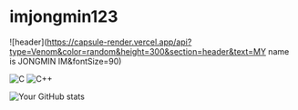 # imjongmin123


![header](https://capsule-render.vercel.app/api?type=Venom&color=random&height=300&section=header&text=MY name is JONGMIN IM&fontSize=90)

![C](https://img.shields.io/badge/-C-black?style=flat-square&logo=c)
![C++](https://img.shields.io/badge/-C++-black?style=flat-square&logo=cplusplus)


![Your GitHub stats](https://github-readme-stats.vercel.app/api?username=imjongmin123&show_icons=true&theme=great-gatsby)
